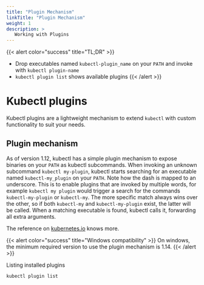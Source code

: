```yaml
---
title: "Plugin Mechanism"
linkTitle: "Plugin Mechanism"
weight: 1
description: >
   Working with Plugins
---
```



{{< alert color="success" title="TL;DR" >}}
- Drop executables named `kubectl-plugin_name` on your `PATH` and invoke with `kubectl plugin-name`
- `kubectl plugin list` shows available plugins
{{< /alert >}}

# Kubectl plugins

Kubectl plugins are a lightweight mechanism to extend `kubectl` with custom functionality to suit your needs.

## Plugin mechanism

As of version 1.12, kubectl has a simple plugin mechanism to expose binaries on your `PATH` as kubectl subcommands.
When invoking an unknown subcommand `kubectl my-plugin`, kubectl starts searching for an executable named `kubectl-my_plugin` on your `PATH`.
Note how the dash is mapped to an underscore. This is to enable plugins that are invoked by multiple words, for example 
`kubectl my plugin` would trigger a search for the commands `kubectl-my-plugin` or `kubectl-my`. The more specific match
always wins over the other, so if both `kubectl-my` and `kubectl-my-plugin` exist, the latter will be called.
When a matching executable is found, kubectl calls it, forwarding all extra arguments.

The reference on [kubernetes.io](https://kubernetes.io/docs/tasks/extend-kubectl/kubectl-plugins/) knows more.

{{< alert color="success" title="Windows compatibility" >}}
On windows, the minimum required version to use the plugin mechanism is 1.14.
{{< /alert >}}

Listing installed plugins
```bash
kubectl plugin list
```